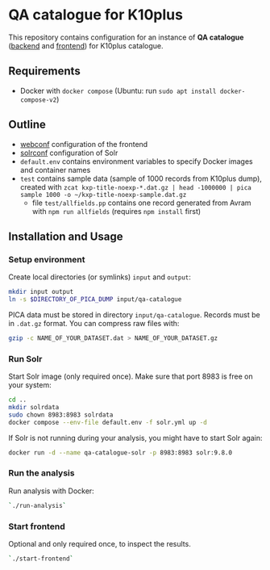 # QA catalogue for K10plus

This repository contains configuration for an instance of **QA catalogue** ([backend](https://github.com/pkiraly/qa-catalogue) and [frontend](https://github.com/pkiraly/qa-catalogue-web)) for K10plus catalogue.

## Requirements

- Docker with `docker compose` (Ubuntu: run `sudo apt install docker-compose-v2`)

## Outline

- [webconf](webconf) configuration of the frontend
- [solrconf](solrconf) configuration of Solr
- `default.env` contains environment variables to specify Docker images and container names
- `test` contains sample data (sample of 1000 records from K10plus dump),
  created with `zcat kxp-title-noexp-*.dat.gz | head -1000000 | pica sample 1000 -o ~/kxp-title-noexp-sample.dat.gz`
  - file `test/allfields.pp` contains one record generated from Avram with `npm run allfields` (requires `npm install` first)

## Installation and Usage

### Setup environment 

Create local directories (or symlinks) `input` and `output`:

~~~sh
mkdir input output 
ln -s $DIRECTORY_OF_PICA_DUMP input/qa-catalogue
~~~

PICA data must be stored in directory `input/qa-catalogue`. Records must be in `.dat.gz` format.
You can compress raw files with:

~~~sh
gzip -c NAME_OF_YOUR_DATASET.dat > NAME_OF_YOUR_DATASET.gz
~~~

### Run Solr

Start Solr image (only required once). 
Make sure that port 8983 is free on your system:

~~~sh
cd ..
mkdir solrdata
sudo chown 8983:8983 solrdata
docker compose --env-file default.env -f solr.yml up -d
~~~

If Solr is not running during your analysis, you might have to start Solr again:

~~~sh
docker run -d --name qa-catalogue-solr -p 8983:8983 solr:9.8.0
~~~

### Run the analysis

Run analysis with Docker:

~~~sh
`./run-analysis`
~~~

### Start frontend

Optional and only required once, to inspect the results.

~~~sh
`./start-frontend`
~~~

